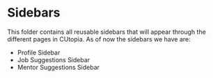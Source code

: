 # Sidebars

This folder contains all reusable sidebars that will appear through the different pages in CUtopia. As of now the sidebars we have are:
* Profile Sidebar
* Job Suggestions Sidebar
* Mentor Suggestions Sidebar
